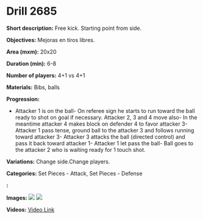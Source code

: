 # Drill 2685

**Short description:**
Free kick. Starting point from side.

**Objectives:**
Mejoras en tiros libres.

**Area (mxm):**
20x20

**Duration (min):**
6-8

**Number of players:**
4+1 vs 4+1

**Materials:**
Bibs, balls

**Progression:**
- Attacker 1 is on the ball- On referee sign he starts to run toward the ball ready to shot on goal if necessary. Attacker 2, 3 and 4 move also- In the meantime attacker 4 makes block on defender 4 to favor attacker 3- Attacker 1 pass tense, ground ball to the attacker 3 and follows running toward attacker 3- Attacker 3 attacks the ball (directed control) and pass it back toward attacker 1- Attacker 1 let pass the ball- Ball goes to the attacker 2 who is waiting ready for 1 touch shot.

**Variations:**
Change side.Change players.

**Categories:**
Set Pieces - Attack, Set Pieces - Defense

**:**


**Images:**
![](https://www.coachingfutsal.com/\images\25eda9de-4a87-486b-aaf7-3165559e8432_free-kick-01.png)
![](https://www.coachingfutsal.com/\images\522973ab-06a8-4ecd-9286-eb4d5f023160_free-kick.png)

**Videos:**
[Video Link](https://www.youtube.com/embed/8TV9fY0folg)

